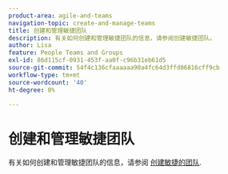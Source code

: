 ```yaml
---
product-area: agile-and-teams
navigation-topic: create-and-manage-teams
title: 创建和管理敏捷团队
description: 有关如何创建和管理敏捷团队的信息，请参阅创建敏捷团队。
author: Lisa
feature: People Teams and Groups
exl-id: 86d115cf-0931-453f-aa0f-c96b31eb61d5
source-git-commit: 54f4c136cfaaaaaa90a4fc64d3ffd06816cff9cb
workflow-type: tm+mt
source-wordcount: '40'
ht-degree: 0%

---
```


# 创建和管理敏捷团队

有关如何创建和管理敏捷团队的信息，请参阅 [创建敏捷的团队](../../agile/get-started-with-agile-in-workfront/create-an-agile-team.md).
